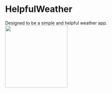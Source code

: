# HelpfulWeather
Designed to be a simple and helpful weather app.
<img src="http://i.imgur.com/ViiANTw.png" width="200"/>
